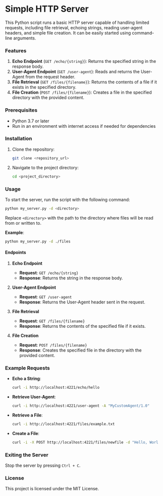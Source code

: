 
# Simple HTTP Server

This Python script runs a basic HTTP server capable of handling limited requests, including file retrieval, echoing strings, reading user-agent headers, and simple file creation. It can be easily started using command-line arguments.

### Features

1. **Echo Endpoint** (`GET /echo/{string}`): Returns the specified string in the response body.
2. **User-Agent Endpoint** (`GET /user-agent`): Reads and returns the User-Agent from the request header.
3. **File Retrieval** (`GET /files/{filename}`): Returns the contents of a file if it exists in the specified directory.
4. **File Creation** (`POST /files/{filename}`): Creates a file in the specified directory with the provided content.

### Prerequisites

- Python 3.7 or later
- Run in an environment with internet access if needed for dependencies

### Installation

1. Clone the repository:
   ```bash
   git clone <repository_url>
   ```
2. Navigate to the project directory:
   ```bash
   cd <project_directory>
   ```

### Usage

To start the server, run the script with the following command:
```bash
python my_server.py -d <directory>
```

Replace `<directory>` with the path to the directory where files will be read from or written to.

**Example**:
```bash
python my_server.py -d ./files
```

#### Endpoints

1. **Echo Endpoint**  
   - **Request**: `GET /echo/{string}`  
   - **Response**: Returns the string in the response body.

2. **User-Agent Endpoint**  
   - **Request**: `GET /user-agent`  
   - **Response**: Returns the User-Agent header sent in the request.

3. **File Retrieval**  
   - **Request**: `GET /files/{filename}`  
   - **Response**: Returns the contents of the specified file if it exists.

4. **File Creation**  
   - **Request**: `POST /files/{filename}`  
   - **Response**: Creates the specified file in the directory with the provided content.

### Example Requests

- **Echo a String**:
  ```bash
  curl -i http://localhost:4221/echo/hello
  ```

- **Retrieve User-Agent**:
  ```bash
  curl -i http://localhost:4221/user-agent -A "MyCustomAgent/1.0"
  ```

- **Retrieve a File**:
  ```bash
  curl -i http://localhost:4221/files/example.txt
  ```

- **Create a File**:
  ```bash
  curl -i -X POST http://localhost:4221/files/newfile -d "Hello, World!"
  ```

### Exiting the Server

Stop the server by pressing `Ctrl + C`.

### License

This project is licensed under the MIT License.

